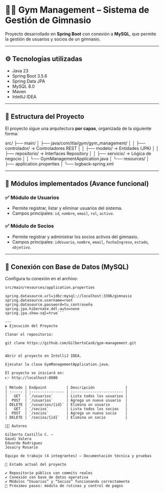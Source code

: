 # 🏋️‍♂️ Gym Management – Sistema de Gestión de Gimnasio

Proyecto desarrollado en **Spring Boot** con conexión a **MySQL**, que permite la gestión de usuarios y socios de un gimnasio.

---

## ⚙️ Tecnologías utilizadas
- Java 23  
- Spring Boot 3.5.6  
- Spring Data JPA  
- MySQL 8.0  
- Maven  
- IntelliJ IDEA  

---

## 📁 Estructura del Proyecto
El proyecto sigue una arquitectura **por capas**, organizada de la siguiente forma:

src/
├── main/
│ ├── java/com/itla/gym/gym_management/
│ │ ├── controlador/ → Controladores REST
│ │ ├── modelo/ → Entidades (JPA)
│ │ ├── repositorio/ → Interfaces Repository
│ │ ├── servicio/ → Lógica de negocio
│ │ └── GymManagementApplication.java
│ └── resources/
│ ├── application.properties
│ └── logback-spring.xml


---

## 🧠 Módulos implementados (Avance funcional)
### ✅ Módulo de Usuarios
- Permite registrar, listar y eliminar usuarios del sistema.  
- Campos principales: `id`, `nombre`, `email`, `rol`, `activo`.

### ✅ Módulo de Socios
- Permite registrar y administrar los socios activos del gimnasio.  
- Campos principales: `idUsuario`, `nombre`, `email`, `fechaIngreso`, `estado`, `objetivo`.

---

## 💾 Conexión con Base de Datos (MySQL)
Configura tu conexión en el archivo:

`src/main/resources/application.properties`
```properties
spring.datasource.url=jdbc:mysql://localhost:3306/gimnasio
spring.datasource.username=root
spring.datasource.password=tu_contraseña
spring.jpa.hibernate.ddl-auto=none
spring.jpa.show-sql=true```

---
▶️ Ejecución del Proyecto

Clonar el repositorio:

git clone https://github.com/GilbertoCas6/gym-management.git


Abrir el proyecto en IntelliJ IDEA.

Ejecutar la clase GymManagementApplication.java.

El proyecto se iniciará en:
👉 http://localhost:8080

| Método | Endpoint         | Descripción              |
| :----: | :--------------- | :----------------------- |
|   GET  | `/usuarios`      | Lista todos los usuarios |
|  POST  | `/usuarios`      | Agrega un nuevo usuario  |
| DELETE | `/usuarios/{id}` | Elimina un usuario       |
|   GET  | `/socios`        | Lista todos los socios   |
|  POST  | `/socios`        | Agrega un nuevo socio    |
| DELETE | `/socios/{id}`   | Elimina un socio         |

👨‍💻 Autores

Gilberto Castillo C. – 
Gaudi Valera  
Eduardo Rodriguez 
Josairy Rosario  

Equipo de trabajo (4 integrantes) – Documentación técnica y pruebas

📘 Estado actual del proyecto

✔ Repositorio público con commits reales
✔ Conexión con base de datos operativa
✔ Módulos “Usuarios” y “Socios” funcionando correctamente
🚧 Próximos pasos: módulo de rutinas y control de pagos
